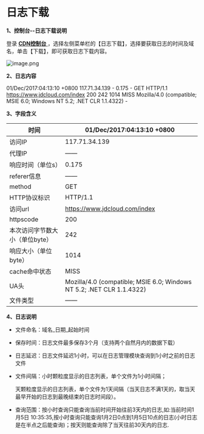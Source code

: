 # **日志下载**

**1、控制台--日志下载说明**

登录 [**CDN控制台** ](https://cdn-console.jdcloud.com/logmanage)，选择左侧菜单栏的【日志下载】，选择要获取日志的时间及域名，单击【下载】，即可获取日志下载内容。

![image.png](https://img1.jcloudcs.com/cms/233c0daa-5be2-4045-8203-47d1c7da692320180109182340.png)

**2、日志内容**

01/Dec/2017:04:13:10 +0800 117.71.34.139 - 0.175 - GET HTTP/1.1 https://www.jdcloud.com/index 200 242 1014 MISS Mozilla/4.0 (compatible; MSIE 6.0; Windows NT 5.2; .NET CLR 1.1.4322) -

**3、字段含义**

| 时间                           | 01/Dec/2017:04:13:10 +0800                                   |
| ------------------------------ | ------------------------------------------------------------ |
| 访问IP                         | 117.71.34.139                                                |
| 代理IP                         | ——                                                            |
| 响应时间（单位s）             | 0.175                                                        |
| referer信息                    | ——                                                            |
| method                         | GET                                                          |
| HTTP协议标识                   | HTTP/1.1                                                     |
| 访问url                        | https://www.jdcloud.com/index                                |
| httpscode                      | 200                                                          |
| 本次访问字节数大小（单位byte） | 242                                                          |
| 响应大小（单位byte）           | 1014                                                         |
| cache命中状态                  | MISS                                                         |
| UA头                           | Mozilla/4.0 (compatible; MSIE 6.0; Windows NT 5.2; .NET CLR 1.1.4322) |
| 文件类型                       | ——                                                            |

**4、日志说明**

- 文件命名：域名_日期_起始时间

- 保存时间：日志文件最多保存3个月（支持两个自然月内的数据下载）

- 日志延迟：日志文件延迟1小时，可以在日志管理模块查询到1小时之前的日志文件

- 文件间隔：小时颗粒度显示的日志列表，单个文件为1小时间隔；

  天颗粒度显示的日志列表，单个文件为1天间隔（当天日志不满1天的，取当天最早开始的日志到最晚结束的日志时间段）。

- 查询范围：按小时查询只能查询当前时间开始往前3天内的日志,如:当前时间1月5日 10:35:35,按小时查询只能查询1月2日0点到1月5日10点的日志(小时日志是在半点之后能查询)；按天则能查询除了当天往前30天内的日志.
